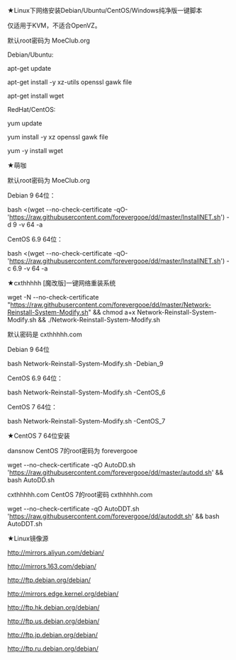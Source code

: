 ★Linux下网络安装Debian/Ubuntu/CentOS/Windows纯净版一键脚本

仅适用于KVM，不适合OpenVZ。

默认root密码为 MoeClub.org

Debian/Ubuntu:

apt-get update

apt-get install -y xz-utils openssl gawk file


apt-get install wget


RedHat/CentOS:

yum update

yum install -y xz openssl gawk file


yum -y install wget


★萌咖

默认root密码为 MoeClub.org

Debian 9 64位：

bash <(wget --no-check-certificate -qO- 'https://raw.githubusercontent.com/forevergooe/dd/master/InstallNET.sh') -d 9 -v 64 -a


CentOS 6.9 64位：

bash <(wget --no-check-certificate -qO- 'https://raw.githubusercontent.com/forevergooe/dd/master/InstallNET.sh') -c 6.9 -v 64 -a


★cxthhhhh [魔改版]一键网络重装系统

wget -N --no-check-certificate "https://raw.githubusercontent.com/forevergooe/dd/master/Network-Reinstall-System-Modify.sh" && chmod a+x Network-Reinstall-System-Modify.sh && ./Network-Reinstall-System-Modify.sh

默认密码是 cxthhhhh.com


Debian 9 64位

bash Network-Reinstall-System-Modify.sh -Debian_9


CentOS 6.9 64位：

bash Network-Reinstall-System-Modify.sh -CentOS_6


CentOS 7 64位：

bash Network-Reinstall-System-Modify.sh -CentOS_7



★CentOS 7 64位安装

dansnow              CentOS 7的root密码为 forevergooe

wget --no-check-certificate -qO AutoDD.sh 'https://raw.githubusercontent.com/forevergooe/dd/master/autodd.sh' && bash AutoDD.sh


cxthhhhh.com      CentOS 7的root密码 cxthhhhh.com

wget --no-check-certificate -qO AutoDDT.sh 'https://raw.githubusercontent.com/forevergooe/dd/autoddt.sh' && bash AutoDDT.sh


★Linux镜像源

http://mirrors.aliyun.com/debian/

http://mirrors.163.com/debian/

http://ftp.debian.org/debian/

http://mirrors.edge.kernel.org/debian/

http://ftp.hk.debian.org/debian/

http://ftp.us.debian.org/debian/

http://ftp.jp.debian.org/debian/

http://ftp.ru.debian.org/debian/


